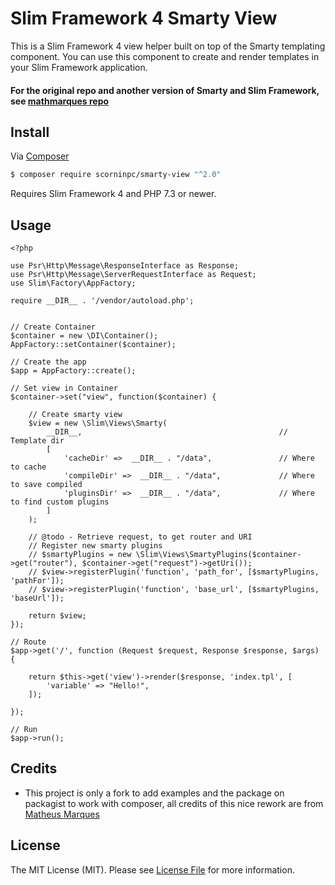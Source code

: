 # Slim Framework 4 Smarty View

This is a Slim Framework 4 view helper built on top of the Smarty templating component. You can use this component to create and render templates in your Slim Framework application.

#### For the original repo and another version of Smarty and Slim Framework, see [mathmarques repo](https://github.com/mathmarques/Smarty-View)

## Install

Via [Composer](https://getcomposer.org/)

```bash
$ composer require scorninpc/smarty-view "^2.0"
```

Requires Slim Framework 4 and PHP 7.3 or newer.

## Usage

```
<?php

use Psr\Http\Message\ResponseInterface as Response;
use Psr\Http\Message\ServerRequestInterface as Request;
use Slim\Factory\AppFactory;

require __DIR__ . '/vendor/autoload.php';


// Create Container
$container = new \DI\Container();
AppFactory::setContainer($container);

// Create the app
$app = AppFactory::create();

// Set view in Container
$container->set("view", function($container) {

	// Create smarty view
	$view = new \Slim\Views\Smarty(
		__DIR__, 											// Template dir
		[
			'cacheDir' =>  __DIR__ . "/data",				// Where to cache
			'compileDir' =>  __DIR__ . "/data",				// Where to save compiled
			'pluginsDir' =>  __DIR__ . "/data",				// Where to find custom plugins
		]
	);

	// @todo - Retrieve request, to get router and URI
	// Register new smarty plugins 
	// $smartyPlugins = new \Slim\Views\SmartyPlugins($container->get("router"), $container->get("request")->getUri());
	// $view->registerPlugin('function', 'path_for', [$smartyPlugins, 'pathFor']);
	// $view->registerPlugin('function', 'base_url', [$smartyPlugins, 'baseUrl']);

	return $view;
});

// Route
$app->get('/', function (Request $request, Response $response, $args) {

	return $this->get('view')->render($response, 'index.tpl', [
		'variable' => "Hello!",
	]);
	
});

// Run
$app->run();

```


## Credits

- This project is only a fork to add examples and the package on packagist to work with composer, all credits of this nice rework are from [Matheus Marques](https://github.com/mathmarques)

## License

The MIT License (MIT). Please see [License File](LICENSE.md) for more information.
